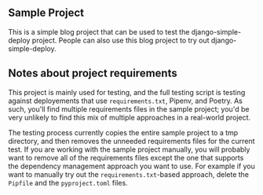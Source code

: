 Sample Project
---

This is a simple blog project that can be used to test the django-simple-deploy project. People can also use this blog project to try out django-simple-deploy.

Notes about project requirements
---

This project is mainly used for testing, and the full testing script is testing against deployements that use `requirements.txt`, Pipenv, and Poetry. As such, you'll find multiple requirements files in the sample project; you'd be very unlikely to find this mix of multiple approaches in a real-world project.

The testing process currently copies the entire sample project to a tmp directory, and then removes the unneeded requirements files for the current test. If you are working with the sample project manually, you will probably want to remove all of the requirements files except the one that supports the dependency management approach you want to use. For example if you want to manually try out the `requirements.txt`-based approach, delete the `Pipfile` and the `pyproject.toml` files.